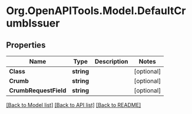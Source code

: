 
# Org.OpenAPITools.Model.DefaultCrumbIssuer

## Properties

Name | Type | Description | Notes
------------ | ------------- | ------------- | -------------
**Class** | **string** |  | [optional] 
**Crumb** | **string** |  | [optional] 
**CrumbRequestField** | **string** |  | [optional] 

[[Back to Model list]](../README.md#documentation-for-models)
[[Back to API list]](../README.md#documentation-for-api-endpoints)
[[Back to README]](../README.md)

